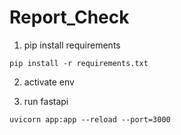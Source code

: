 # Report_Check

1. pip install requirements
```
pip install -r requirements.txt
```    
     
     
2. activate env    
         

3. run fastapi
```
uvicorn app:app --reload --port=3000
```
